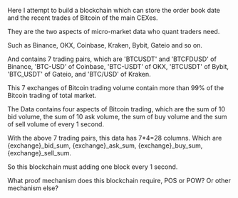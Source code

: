 Here I attempt to build a blockchain which can store the order book date and the recent trades of Bitcoin of the main CEXes.

They are the two aspects of micro-market data who quant traders need.

Such as Binance, OKX, Coinbase, Kraken, Bybit, Gateio and so on.

And contains 7 trading pairs, which are 'BTCUSDT' and 'BTCFDUSD' of Binance, 'BTC-USD' of Coinbase, 'BTC-USDT' of OKX, 'BTCUSDT' of Bybit, 'BTC_USDT' of Gateio, and 'BTC/USD' of Kraken.

This 7 exchanges of Bitcoin trading volume contain more than 99% of the Bitcoin trading of total market.

The Data contains four aspects of Bitcoin trading, which are the sum of 10 bid volume, the sum of 10 ask volume, the sum of buy volume and the sum of sell volume of every 1 second.

With the above 7 trading pairs, this data has 7*4=28 columns. Which are {exchange}_bid_sum, {exchange}_ask_sum, {exchange}_buy_sum, {exchange}_sell_sum.

So this blockchain must adding one block every 1 second.

What proof mechanism does this blockchain require, POS or POW? Or other mechanism else?


